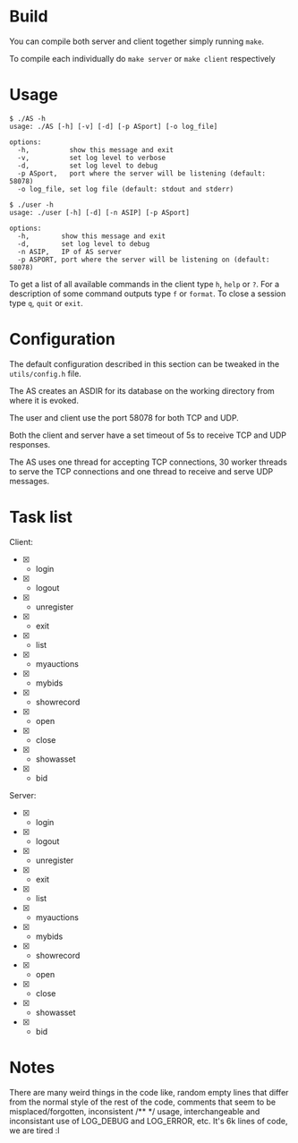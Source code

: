 # Build
You can compile both server and client together simply running `make`.

To compile each individually do `make server` or `make client` respectively

# Usage
```
$ ./AS -h
usage: ./AS [-h] [-v] [-d] [-p ASport] [-o log_file]

options:
  -h,          show this message and exit
  -v,          set log level to verbose
  -d,          set log level to debug
  -p ASport,   port where the server will be listening (default: 58078)
  -o log_file, set log file (default: stdout and stderr)
```

```
$ ./user -h
usage: ./user [-h] [-d] [-n ASIP] [-p ASport]

options:
  -h,        show this message and exit
  -d,        set log level to debug
  -n ASIP,   IP of AS server
  -p ASPORT, port where the server will be listening on (default: 58078)
```

To get a list of all available commands in the client type `h`, `help` or `?`. 
For a description of some command outputs type `f` or `format`.
To close a session type `q`, `quit` or `exit`.

# Configuration
The default configuration described in this section can be tweaked in the `utils/config.h` file.

The AS creates an ASDIR for its database on the working directory from where it is evoked.

The user and client use the port 58078 for both TCP and UDP.

Both the client and server have a set timeout of 5s to receive TCP and UDP responses.

The AS uses one thread for accepting TCP connections, 30 worker threads to serve the TCP connections and one thread to receive and serve UDP messages.


# Task list

Client:
- [X] - login
- [X] - logout 
- [X] - unregister 
- [X] - exit
- [X] - list 
- [X] - myauctions 
- [X] - mybids
- [X] - showrecord

- [X] - open
- [X] - close
- [X] - showasset
- [X] - bid

Server:
- [X] - login
- [X] - logout 
- [X] - unregister 
- [X] - exit
- [X] - list 
- [X] - myauctions 
- [X] - mybids
- [X] - showrecord

- [X] - open
- [X] - close
- [X] - showasset
- [X] - bid

# Notes
There are many weird things in the code like, random empty lines that differ from the normal style of the rest of the code, comments that seem to be misplaced/forgotten, inconsistent /** */ usage, interchangeable and inconsistant use of LOG_DEBUG and LOG_ERROR, etc. It's 6k lines of code, we are tired :l
